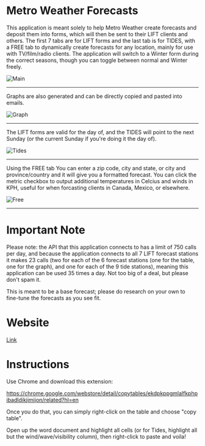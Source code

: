 # Metro Weather Forecasts

This application is meant solely to help Metro Weather create forecasts and deposit them into forms, which will then be sent to their LIFT clients and others. The first 7 tabs are for LIFT forms and the last tab is for TIDES, with a FREE tab to dynamically create forecasts for any location, mainly for use with TV/film/radio clients. The application will switch to a Winter form during the correct seasons, though you can toggle between normal and Winter freely.

![Main](https://imgur.com/hEMyY77.png)

---

Graphs are also generated and can be directly copied and pasted into emails.

![Graph](https://imgur.com/bFHtHhZ.png)

---

The LIFT forms are valid for the day of, and the TIDES will point to the next Sunday (or the current Sunday if you're doing it the day of).

![Tides](https://imgur.com/PZCV9I5.png)

---

Using the FREE tab You can enter a zip code, city and state, or city and province/country and it will give you a formatted forecast. You can click the metric checkbox to output additional temperatures in Celcius and winds in KPH, useful for when forcasting clients in Canada, Mexico, or elsewhere.

![Free](https://imgur.com/9BeQJx9.png)

---

# Important Note

Please note: the API that this application connects to has a limit of 750 calls per day, and because the application connects to all 7 LIFT forecast stations it makes 23 calls (two for each of the 6 forecast stations (one for the table, one for the graph), and one for each of the 9 tide stations), meaning this application can be used 35 times a day. Not too big of a deal, but please don't spam it.

This is meant to be a base forecast; please do research on your own to fine-tune the forecasts as you see fit.

# Website

[Link](https://metroweatherforms.herokuapp.com/)

# Instructions

Use Chrome and download this extension:

https://chrome.google.com/webstore/detail/copytables/ekdpkppgmlalfkphpibadldikjimijon/related?hl=en

Once you do that, you can simply right-click on the table and choose "copy table".

Open up the word document and highlight all cells (or for Tides, highlight all but the wind/wave/visibility column), then right-click to paste and voila!
